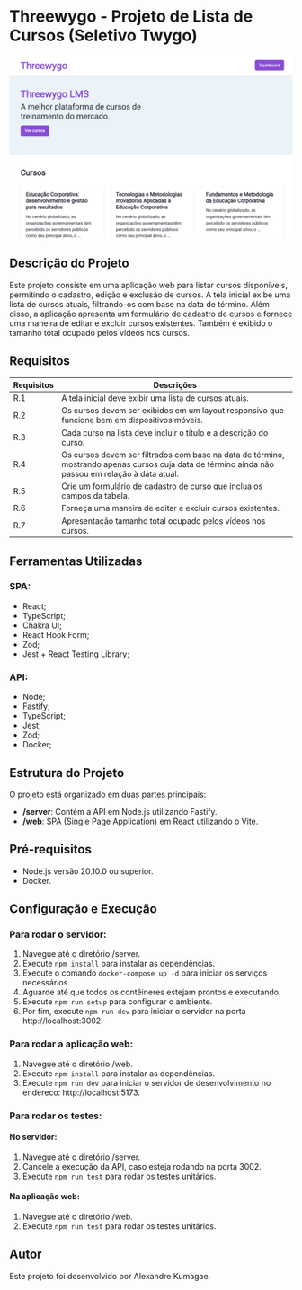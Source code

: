 # Threewygo - Projeto de Lista de Cursos (Seletivo Twygo)

![Threewygo](.github/cover.png)

## Descrição do Projeto

Este projeto consiste em uma aplicação web para listar cursos disponíveis, permitindo o cadastro, edição e exclusão de cursos. A tela inicial exibe uma lista de cursos atuais, filtrando-os com base na data de término. Além disso, a aplicação apresenta um formulário de cadastro de cursos e fornece uma maneira de editar e excluir cursos existentes. Também é exibido o tamanho total ocupado pelos vídeos nos cursos.

## Requisitos

| Requisitos | Descrições |
|------------|------------|
| R.1 | A tela inicial deve exibir uma lista de cursos atuais. |
| R.2 | Os cursos devem ser exibidos em um layout responsivo que funcione bem em dispositivos móveis. |
| R.3 | Cada curso na lista deve incluir o título e a descrição do curso. |
| R.4 | Os cursos devem ser filtrados com base na data de término, mostrando apenas cursos cuja data de término ainda não passou em relação à data atual. |
| R.5 | Crie um formulário de cadastro de curso que inclua os campos da tabela. |
| R.6 | Forneça uma maneira de editar e excluir cursos existentes. |
| R.7 | Apresentação tamanho total ocupado pelos vídeos nos cursos. |

## Ferramentas Utilizadas

### SPA:
- React;
- TypeScript;
- Chakra UI;
- React Hook Form;
- Zod;
- Jest + React Testing Library;

### API:
- Node;
- Fastify;
- TypeScript;
- Jest;
- Zod;
- Docker;

## Estrutura do Projeto

O projeto está organizado em duas partes principais:

- **/server**: Contém a API em Node.js utilizando Fastify.
- **/web**: SPA (Single Page Application) em React utilizando o Vite.

## Pré-requisitos

- Node.js versão 20.10.0 ou superior.
- Docker.

## Configuração e Execução

### Para rodar o servidor:

1. Navegue até o diretório /server.
2. Execute `npm install` para instalar as dependências.
3. Execute o comando `docker-compose up -d` para iniciar os serviços necessários.
4. Aguarde até que todos os contêineres estejam prontos e executando.
5. Execute `npm run setup` para configurar o ambiente.
6. Por fim, execute `npm run dev` para iniciar o servidor na porta http://localhost:3002.

### Para rodar a aplicação web:

1. Navegue até o diretório /web.
2. Execute `npm install` para instalar as dependências.
3. Execute `npm run dev` para iniciar o servidor de desenvolvimento no endereco: http://localhost:5173.

### Para rodar os testes:

#### No servidor:

1. Navegue até o diretório /server.
2. Cancele a execução da API, caso esteja rodando na porta 3002.
3. Execute `npm run test` para rodar os testes unitários.

#### Na aplicação web:

1. Navegue até o diretório /web.
2. Execute `npm run test` para rodar os testes unitários.

## Autor

Este projeto foi desenvolvido por Alexandre Kumagae.